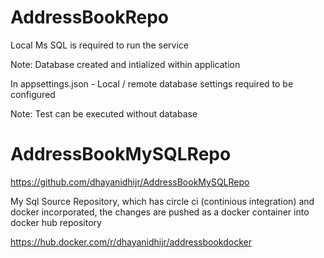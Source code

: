 # AddressBookRepo

Local Ms SQL is required to run the service

Note: Database created and intialized within application

In appsettings.json - Local / remote database settings required to be configured

Note:
Test can be executed without database

# AddressBookMySQLRepo

https://github.com/dhayanidhijr/AddressBookMySQLRepo

My Sql Source Repository, which has circle ci (continious integration) and docker incorporated, the changes are pushed as a docker container into docker hub repository

https://hub.docker.com/r/dhayanidhijr/addressbookdocker

